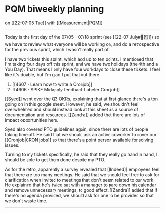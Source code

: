 # PQM biweekly planning
on [[22-07-05 Tue]]
with [[Measurement|PQM]] 

---
Today is the first day of the 07/05 - 07/18 sprint (see [[22-07 July#🏃1️⃣]]) so we have to review what everyone will be working on, and do a retrospective for the previous sprint, which I wasn't really part of. 

I have two tickets this sprint, which add up to ten points. I mentioned that I'm taking four days off this sprint, and we have two holidays (the 4th and a You Day). That means I only have four workdays to close these tickets. I feel like it's doable, but I'm glad I put that out there. 

1. [[4607 - Learn how to write a Cronjob]]
2. [[4606 - SPIKE Midapply feedback Labeler Cronjob]]

[[Syed]] went over the Q3 OKRs, explaining that at first glance there's a ton going on in this google sheet. However, he said, we shouldn't feel overwhelmed and should instead look at this sheet as a source of documentation and resources. [[Zandra]] added that there are lots of impact opportunities here.

Syed also covered PTO guidelines again, since there are lots of people taking time off. He said that we should ask an active coworker to cover our [[Cronjob|CRON jobs]] so that there's a point person available for solving issues. 

Turning to my tickets specifically, he said that they really go hand in hand, I should be able to get them done despite my PTO. 

As for the retro, apparently a survey revealed that [[Indeed]] employees feel that there are too many meetings. He said that we should feel free to ask for clarification when invited to meetings that don't seem related to our work. He explained that he's twice sat with a manager to pare down his calendar and remove unnecessary meetings, to good effect. [[Zandra]] added that if there's no agenda provided, we should ask for one to be provided so that we don't waste time. 

---

